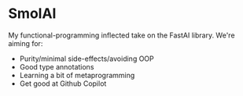 # SmolAI

My functional-programming inflected take on the FastAI library. We're aiming for:

- Purity/minimal side-effects/avoiding OOP
- Good type annotations
- Learning a bit of metaprogramming
- Get good at Github Copilot